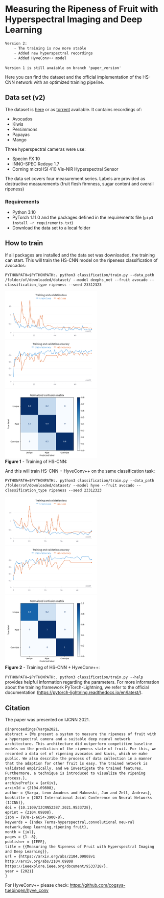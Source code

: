 # Measuring the Ripeness of Fruit with Hyperspectral Imaging and Deep Learning

    Version 2:
        - The training is now more stable
        - Added new hyperspectral recordings
        - Added HyveConv++ model

    Version 1 is still avaiable on branch 'paper_version' 

Here you can find the dataset and the official implementation of the HS-CNN network with an optimized training pipeline.

## Data set (v2)
The dataset is [here](https://cogsys.cs.uni-tuebingen.de/webprojects/DeepHS-Fruit-2023-Datasets/) or as [torrent](https://cogsys.cs.uni-tuebingen.de/webprojects/DeepHS-Fruit-2023-Datasets/DeepHS-Fruit-2023-Datasets.torrent) available. 
It contains recordings of:
 - Avocados
 - Kiwis
 - Persimmons
 - Papayas
 - Mango

Three hyperspectral cameras were use:
 - Specim FX 10
 - INNO-SPEC Redeye 1.7
 - Corning microHSI 410 Vis-NIR Hyperspectral Sensor

The data set covers four measurement series. Labels are provided as destructive measurements (fruit flesh firmness, sugar content and overall ripeness)

### Requirements
 - Python 3.10
 - PyTorch 1.11.0
and the packages defined in the requirements file (```pip3 install -r requirements.txt```)
 - Download the data set to a local folder

## How to train
If all packages are installed and the data set was downloaded, the training can start.
This will train the HS-CNN model on the ripeness classification of avocados:

    PYTHONPATH=$PYTHONPATH:. python3 classification/train.py --data_path /folder/of/downloaded/dataset/ --model deephs_net --fruit avocado --classification_type ripeness --seed 23312323

<img src="images/deephs_net_loss.png" alt="Loss" style="width: 300px;"/><br>
<img src="images/deephs_net_accuracy.png" alt="Accuracy" style="width: 300px;"/><br>
<img src="images/deephs_net_confusion.png" alt="Confusion" style="width: 300px;"/><br>
**Figure 1** - Training of HS-CNN:
  
And this will train HS-CNN + HyveConv++ on the same classification task:

    PYTHONPATH=$PYTHONPATH:. python3 classification/train.py --data_path /folder/of/downloaded/dataset/ --model hyve --fruit avocado --classification_type ripeness --seed 23312323

<img src="images/hyve_loss.png" alt="Loss" style="width: 300px;"/><br>
<img src="images/hyve_accuracy.png" alt="Accuracy" style="width: 300px;"/><br>
<img src="images/hyve_confusion.png" alt="Confusion" style="width: 300px;"/><br>
**Figure 2** - Training of HS-CNN + HyveConv++:

```PYTHONPATH=$PYTHONPATH:. python3 classification/train.py --help``` provides helpful information regarding the parameters. 
For more information about the training framework PyTorch-Lightning, we refer to the official documentation (https://pytorch-lightning.readthedocs.io/en/latest/).

            
## Citation
The paper was presented on IJCNN 2021.
```
@inproceedings{Varga2021,
abstract = {We present a system to measure the ripeness of fruit with a hyperspectral camera and a suitable deep neural network architecture. This architecture did outperform competitive baseline models on the prediction of the ripeness state of fruit. For this, we recorded a data set of ripening avocados and kiwis, which we make public. We also describe the process of data collection in a manner that the adaption for other fruit is easy. The trained network is validated empirically, and we investigate the trained features. Furthermore, a technique is introduced to visualize the ripening process.},
archivePrefix = {arXiv},
arxivId = {2104.09808},
author = {Varga, Leon Amadeus and Makowski, Jan and Zell, Andreas},
booktitle = {2021 International Joint Conference on Neural Networks (IJCNN)},
doi = {10.1109/IJCNN52387.2021.9533728},
eprint = {2104.09808},
isbn = {978-1-6654-3900-8},
keywords = {Index Terms-hyperspectral,convolutional neu-ral network,deep learning,ripening fruit},
month = {jul},
pages = {1--8},
publisher = {IEEE},
title = {{Measuring the Ripeness of Fruit with Hyperspectral Imaging and Deep Learning}},
url = {https://arxiv.org/abs/2104.09808v1 http://arxiv.org/abs/2104.09808 https://ieeexplore.ieee.org/document/9533728/},
year = {2021}
}

```
For HyveConv++ please check: https://github.com/cogsys-tuebingen/hyve_conv


